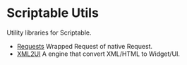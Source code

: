 # Scriptable Utils

Utility libraries for Scriptable.

- [Requests](Requests/README.md) Wrapped Request of native Request.
- [XML2UI](XML2UI/README.md) A engine that convert XML/HTML to Widget/UI.
